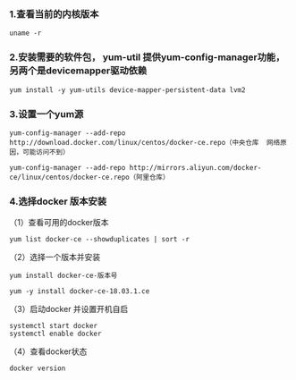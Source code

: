 ### 1.查看当前的内核版本
~~~
uname -r
~~~

### 2.安装需要的软件包， yum-util 提供yum-config-manager功能，另两个是devicemapper驱动依赖
~~~
yum install -y yum-utils device-mapper-persistent-data lvm2
~~~

  ### 3.设置一个yum源

~~~ 
yum-config-manager --add-repo http://download.docker.com/linux/centos/docker-ce.repo（中央仓库  网络原因，可能访问不到）

yum-config-manager --add-repo http://mirrors.aliyun.com/docker-ce/linux/centos/docker-ce.repo（阿里仓库）
~~~

### 4.选择docker 版本安装

（1）查看可用的docker版本

~~~ 
yum list docker-ce --showduplicates | sort -r
~~~

（2）选择一个版本并安装

~~~
yum install docker-ce-版本号

yum -y install docker-ce-18.03.1.ce
~~~

（3）启动docker 并设置开机自启

~~~
systemctl start docker
systemctl enable docker
~~~

（4）查看docker状态

~~~
docker version
~~~

